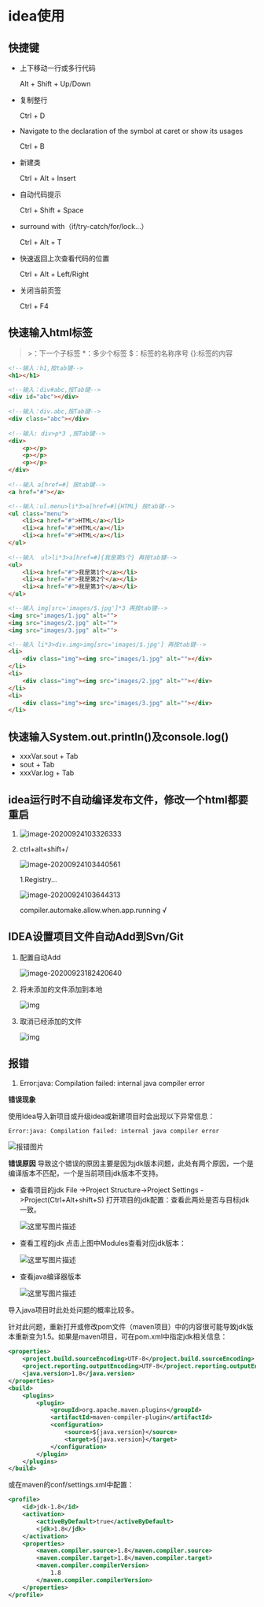 # idea使用

## 快捷键

- 上下移动一行或多行代码

  Alt + Shift + Up/Down

- 复制整行

  Ctrl + D

- Navigate to the declaration of the symbol at caret or show its usages

  Ctrl + B

- 新建类

  Ctrl + Alt + Insert

- 自动代码提示

  Ctrl + Shift + Space

- surround with（if/try-catch/for/lock...）

  Ctrl + Alt + T
  
- 快速返回上次查看代码的位置

  Ctrl + Alt + Left/Right
  
- 关闭当前页签

  Ctrl + F4

## 快速输入html标签

> \>：下一个子标签
> *：多少个标签
> $：标签的名称序号
> {}:标签的内容

```html
<!--输入：h1,按tab键-->
<h1></h1>

<!--输入：div#abc,按Tab键-->
<div id="abc"></div>
 
<!--输入：div.abc,按Tab键-->
<div class="abc"></div>
 
<!--输入: div>p*3 ,按Tab键-->
<div>
    <p></p>
    <p></p>
    <p></p>
</div>
 
<!--输入 a[href=#] 按tab键-->
<a href="#"></a>

<!--输入：ul.menu>li*3>a[href=#]{HTML} 按tab键-->
<ul class="menu">
    <li><a href="#">HTML</a></li>
    <li><a href="#">HTML</a></li>
    <li><a href="#">HTML</a></li>
</ul>
 
<!--输入  ul>li*3>a[href=#]{我是第$个} 再按tab键-->
<ul>
    <li><a href="#">我是第1个</a></li>
    <li><a href="#">我是第2个</a></li>
    <li><a href="#">我是第3个</a></li>
</ul>

<!--输入 img[src='images/$.jpg']*3 再按tab键-->
<img src="images/1.jpg" alt="">     
<img src="images/2.jpg" alt="">     
<img src="images/3.jpg" alt="">

<!--输入 li*3>div.img>img[src='images/$.jpg'] 再按tab键-->
<li>
    <div class="img"><img src="images/1.jpg" alt=""></div>
</li>
<li>
    <div class="img"><img src="images/2.jpg" alt=""></div>
</li>
<li>
    <div class="img"><img src="images/3.jpg" alt=""></div>
</li>
```

## 快速输入System.out.println()及console.log()

- xxxVar.sout + Tab
- sout + Tab
- xxxVar.log + Tab

## idea运行时不自动编译发布文件，修改一个html都要重启

1. ![image-20200924103326333](E:\GitHub\StudyNotes\idea.assets\image-20200924103326333.png)

2. ctrl+alt+shift+/

   ![image-20200924103440561](E:\GitHub\StudyNotes\idea.assets\image-20200924103440561.png)

   1.Registry...

   ![image-20200924103644313](E:\GitHub\StudyNotes\idea.assets\image-20200924103644313.png)

   compiler.automake.allow.when.app.running   √

## IDEA设置项目文件自动Add到Svn/Git

1. 配置自动Add

   ![image-20200923182420640](E:\GitHub\StudyNotes\idea.assets\image-20200923182420640.png)

2. 将未添加的文件添加到本地

   ![img](E:\GitHub\StudyNotes\idea.assets\1462681-20190526110752839-289270172.png)

3. 取消已经添加的文件

   ![img](E:\GitHub\StudyNotes\idea.assets\1462681-20190526110804816-1210997743.png)

## 报错

1. Error:java: Compilation failed: internal java compiler error

__错误现象__

使用Idea导入新项目或升级idea或新建项目时会出现以下异常信息：

```l
Error:java: Compilation failed: internal java compiler error 
```

![报错图片](E:\GitHub\StudyNotes\idea.assets\20180827220008319)

__错误原因__
导致这个错误的原因主要是因为jdk版本问题，此处有两个原因，一个是编译版本不匹配，一个是当前项目jdk版本不支持。

- 查看项目的jdk
  File ->Project Structure->Project Settings ->Project(Ctrl+Alt+shift+S) 打开项目的jdk配置：查看此两处是否与目标jdk一致。

  ![这里写图片描述](E:\GitHub\StudyNotes\idea.assets\20180827220024648)

- 查看工程的jdk
  点击上图中Modules查看对应jdk版本：

  ![这里写图片描述](E:\GitHub\StudyNotes\idea.assets\20180827220037258)

- 查看java编译器版本

  ![这里写图片描述](E:\GitHub\StudyNotes\idea.assets\20180827220049216)

导入java项目时此处处问题的概率比较多。

针对此问题，重新打开或修改pom文件（maven项目）中的内容很可能导致jdk版本重新变为1.5。如果是maven项目，可在pom.xml中指定jdk相关信息：

```xml
<properties>
    <project.build.sourceEncoding>UTF-8</project.build.sourceEncoding>
    <project.reporting.outputEncoding>UTF-8</project.reporting.outputEncoding>
    <java.version>1.8</java.version>
</properties>
<build>
	<plugins>
		<plugin>
			<groupId>org.apache.maven.plugins</groupId>
			<artifactId>maven-compiler-plugin</artifactId>
			<configuration>
				<source>${java.version}</source>
				<target>${java.version}</target>
			</configuration>
		</plugin>
	</plugins>
</build>
```

或在maven的conf/settings.xml中配置：

```xml
<profile>
	<id>jdk-1.8</id>
    <activation>
    	<activeByDefault>true</activeByDefault>
    	<jdk>1.8</jdk>
    </activation>
    <properties>
    	<maven.compiler.source>1.8</maven.compiler.source>
    	<maven.compiler.target>1.8</maven.compiler.target>
		<maven.compiler.compilerVersion>
			1.8
		</maven.compiler.compilerVersion>
    </properties>
</profile>
```

